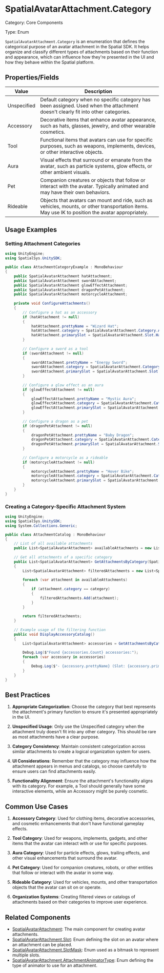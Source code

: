# SpatialAvatarAttachment.Category

Category: Core Components

Type: Enum

`SpatialAvatarAttachment.Category` is an enumeration that defines the categorical purpose of an avatar attachment in the Spatial SDK. It helps organize and classify different types of attachments based on their function and appearance, which can influence how they're presented in the UI and how they behave within the Spatial platform.

## Properties/Fields

| Value | Description |
| --- | --- |
| Unspecified | Default category when no specific category has been assigned. Used when the attachment doesn't clearly fit into other categories. |
| Accessory | Decorative items that enhance avatar appearance, such as hats, glasses, jewelry, and other wearable cosmetics. |
| Tool | Functional items that avatars can use for specific purposes, such as weapons, implements, devices, or other interactive objects. |
| Aura | Visual effects that surround or emanate from the avatar, such as particle systems, glow effects, or other ambient visuals. |
| Pet | Companion creatures or objects that follow or interact with the avatar. Typically animated and may have their own behaviors. |
| Rideable | Objects that avatars can mount and ride, such as vehicles, mounts, or other transportation items. May use IK to position the avatar appropriately. |

## Usage Examples

### Setting Attachment Categories

```csharp
using UnityEngine;
using SpatialSys.UnitySDK;

public class AttachmentCategoryExample : MonoBehaviour
{
    public SpatialAvatarAttachment hatAttachment;
    public SpatialAvatarAttachment swordAttachment;
    public SpatialAvatarAttachment glowEffectAttachment;
    public SpatialAvatarAttachment dragonPetAttachment;
    public SpatialAvatarAttachment motorcycleAttachment;
    
    private void ConfigureAttachments()
    {
        // Configure a hat as an accessory
        if (hatAttachment != null)
        {
            hatAttachment.prettyName = "Wizard Hat";
            hatAttachment.category = SpatialAvatarAttachment.Category.Accessory;
            hatAttachment.primarySlot = SpatialAvatarAttachment.Slot.Hat;
        }
        
        // Configure a sword as a tool
        if (swordAttachment != null)
        {
            swordAttachment.prettyName = "Energy Sword";
            swordAttachment.category = SpatialAvatarAttachment.Category.Tool;
            swordAttachment.primarySlot = SpatialAvatarAttachment.Slot.RightHand;
        }
        
        // Configure a glow effect as an aura
        if (glowEffectAttachment != null)
        {
            glowEffectAttachment.prettyName = "Mystic Aura";
            glowEffectAttachment.category = SpatialAvatarAttachment.Category.Aura;
            glowEffectAttachment.primarySlot = SpatialAvatarAttachment.Slot.Aura;
        }
        
        // Configure a dragon as a pet
        if (dragonPetAttachment != null)
        {
            dragonPetAttachment.prettyName = "Baby Dragon";
            dragonPetAttachment.category = SpatialAvatarAttachment.Category.Pet;
            dragonPetAttachment.primarySlot = SpatialAvatarAttachment.Slot.Pet;
        }
        
        // Configure a motorcycle as a rideable
        if (motorcycleAttachment != null)
        {
            motorcycleAttachment.prettyName = "Hover Bike";
            motorcycleAttachment.category = SpatialAvatarAttachment.Category.Rideable;
            motorcycleAttachment.primarySlot = SpatialAvatarAttachment.Slot.None; // Rideables often don't use standard slots
        }
    }
}
```

### Creating a Category-Specific Attachment System

```csharp
using UnityEngine;
using SpatialSys.UnitySDK;
using System.Collections.Generic;

public class AttachmentCatalog : MonoBehaviour
{
    // List of all available attachments
    public List<SpatialAvatarAttachment> availableAttachments = new List<SpatialAvatarAttachment>();
    
    // Get all attachments of a specific category
    public List<SpatialAvatarAttachment> GetAttachmentsByCategory(SpatialAvatarAttachment.Category category)
    {
        List<SpatialAvatarAttachment> filteredAttachments = new List<SpatialAvatarAttachment>();
        
        foreach (var attachment in availableAttachments)
        {
            if (attachment.category == category)
            {
                filteredAttachments.Add(attachment);
            }
        }
        
        return filteredAttachments;
    }
    
    // Example usage of the filtering function
    public void DisplayAccessoryCatalog()
    {
        List<SpatialAvatarAttachment> accessories = GetAttachmentsByCategory(SpatialAvatarAttachment.Category.Accessory);
        
        Debug.Log($"Found {accessories.Count} accessories:");
        foreach (var accessory in accessories)
        {
            Debug.Log($"- {accessory.prettyName} (Slot: {accessory.primarySlot})");
        }
    }
}
```

## Best Practices

1. **Appropriate Categorization**: Choose the category that best represents the attachment's primary function to ensure it's presented appropriately in the UI.

2. **Unspecified Usage**: Only use the Unspecified category when the attachment truly doesn't fit into any other category. This should be rare as most attachments have a clear purpose.

3. **Category Consistency**: Maintain consistent categorization across similar attachments to create a logical organization system for users.

4. **UI Considerations**: Remember that the category may influence how the attachment appears in menus and catalogs, so choose carefully to ensure users can find attachments easily.

5. **Functionality Alignment**: Ensure the attachment's functionality aligns with its category. For example, a Tool should generally have some interactive elements, while an Accessory might be purely cosmetic.

## Common Use Cases

1. **Accessory Category**: Used for clothing items, decorative accessories, and cosmetic enhancements that don't have functional gameplay effects.

2. **Tool Category**: Used for weapons, implements, gadgets, and other items that the avatar can interact with or use for specific purposes.

3. **Aura Category**: Used for particle effects, glows, trailing effects, and other visual enhancements that surround the avatar.

4. **Pet Category**: Used for companion creatures, robots, or other entities that follow or interact with the avatar in some way.

5. **Rideable Category**: Used for vehicles, mounts, and other transportation objects that the avatar can sit on or operate.

6. **Organization Systems**: Creating filtered views or catalogs of attachments based on their categories to improve user experience.

## Related Components

- [SpatialAvatarAttachment](./SpatialAvatarAttachment.md): The main component for creating avatar attachments.
- [SpatialAvatarAttachment.Slot](./SpatialAvatarAttachment.Slot.md): Enum defining the slot on an avatar where an attachment can be placed.
- [SpatialAvatarAttachment.SlotMask](./SpatialAvatarAttachment.SlotMask.md): Enum used as a bitmask to represent multiple slots.
- [SpatialAvatarAttachment.AttachmentAnimatorType](./SpatialAvatarAttachment.AttachmentAnimatorType.md): Enum defining the type of animator to use for an attachment.